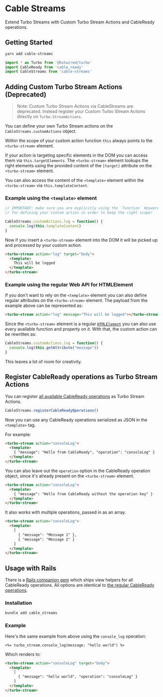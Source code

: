# Cable Streams

Extend Turbo Streams with Custom Turbo Stream Actions and CableReady operations.

## Getting Started

```bash
yarn add cable-streams
```

```js
import * as Turbo from '@hotwired/turbo'
import CableReady from 'cable_ready'
import CableStreams from 'cable-streams'
```

## Adding Custom Turbo Stream Actions (Deprecated)

> Note: Custom Turbo Stream Actions via CableStreams are deprecated. Instead register your Custom Turbo Stream Actions directly on `Turbo.StreamActions`.

You can define your own Turbo Stream actions on the `CableStreams.customActions` object.

Within the scope of your custom action function `this` always points to the `<turbo-stream>` element.

If your action is targeting specific elements in the DOM you can access them via `this.targetElements`. The `<turbo-stream>` element lookups the right elements using the provided content of the `[target]` attribute on the `<turbo-stream>` element.

You can also access the content of the `<template>` element within the `<turbo-stream>` via `this.templateContent`.

### Example using the `<template>` element

```js
// IMPORTANT: make sure you are explicitly using the `function` keyword
// for defining your custom action in order to keep the right scope!

CableStreams.customActions.log = function() {
  console.log(this.templateContent)
}
```

Now if you insert a `<turbo-stream>` element into the DOM it will be picked up and processed by your custom action.

```html
<turbo-stream action="log" target="body">
  <template>
    This will be logged
  </template>
</turbo-stream>
```

### Example using the regular Web API for HTMLElement

If you don't want to rely on the `<template>` element you can also define regular attributes on the `<turbo-stream>` element. The payload from the example above can be represented as:
```html
<turbo-stream action="log" message="This will be logged"></turbo-stream>
```

Since the `<turbo-stream>` element is a regular [`HTMLElement`](https://developer.mozilla.org/en-US/docs/Web/API/HTMLElement) you can also use every available function and property on it. With that, the custom action can be rewritten as:
```js
CableStreams.customActions.log = function() {
  console.log(this.getAttribute("message"))
}
```

This leaves a lot of room for creativity.

## Register CableReady operations as Turbo Stream Actions

You can register [all available CableReady operations](https://cableready.stimulusreflex.com/v/v5/reference/operations) as Turbo Stream Actions.

```js
CableStreams.registerCableReadyOperations()
```

Now you can use any CableReady operations serialized as JSON in the `<template>` tag.

For example:

```html
<turbo-stream action="consoleLog">
  <template>
    { "message": "Hello from CableReady", "operation": "consoleLog" }
  </template>
</turbo-stream>
```

You can also leave out the `operation` option in the CableReady operation object, since it's already present on the `<turbo-stream>` element.

```html
<turbo-stream action="consoleLog">
  <template>
    { "message": "Hello from CableReady without the operation key" }
  </template>
</turbo-stream>
```

It also works with multiple operations, passed in as an array.

```html
<turbo-stream action="consoleLog">
  <template>
    [
      { "message": "Message 1" },
      { "message": "Message 2" }
    ]
  </template>
</turbo-stream>
```

## Usage with Rails

There is a [Rails companion gem](https://github.com/marcoroth/cable-streams-rails) which ships view helpers for all CableReady operations. All options are identical to [the regular CableReady operations](https://cableready.stimulusreflex.com/v/v5/reference/operations).


### Installation

```bash
bundle add cable_streams
```

### Example

Here's the same example from above using the `console_log` operation:

```html+erb
<%= turbo_stream.console_log(message: "hello world") %>
```

Which renders to:
```html
<turbo-stream action="consoleLog" target="body">
  <template>
    [
      { "message": "hello world", "operation": "consoleLog" }
    ]
  </template>
</turbo-stream>
```
